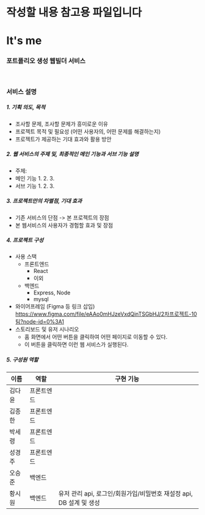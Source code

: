 # 작성할 내용 참고용 파일입니다

# **It's me**

### **포트폴리오 생성 웹빌더 서비스**

<br>

### **서비스 설명**

##### 1. 기획 의도, 목적

- 조사할 문제, 조사할 문제가 흥미로운 이유
- 프로젝트 목적 및 필요성 (어떤 사용자의, 어떤 문제를 해결하는지)
- 프로젝트가 제공하는 기대 효과와 활용 방안

##### 2. 웹 서비스의 주제 및, 최종적인 메인 기능과 서브 기능 설명

- 주제:
- 메인 기능
  1.
  2.
  3.
- 서브 기능
  1.
  2.
  3.

##### 3. 프로젝트만의 차별점, 기대 효과

- 기존 서비스의 단점 -> 본 프로젝트의 장점
- 본 웹서비스의 사용자가 경험할 효과 및 장점

##### 4. 프로젝트 구성

- 사용 스택
  - 프론트엔드
    - React
    - 이외
  - 백엔드
    - Express, Node
    - mysql
- 와이어프레임 (Figma 등 링크 삽입)
  https://www.figma.com/file/eAAo0mHJzeVxdQinTSGbHJ/2차프로젝트-10팀?node-id=0%3A1
- 스토리보드 및 유저 시나리오
  - 홈 화면에서 어떤 버튼을 클릭하여 어떤 페이지로 이동할 수 있다.
  - 이 버튼을 클릭하면 이런 웹 서비스가 실행된다.

##### 5. 구성원 역할

| 이름   | 역할       | 구현 기능                                                           |
| ------ | ---------- | ------------------------------------------------------------------- |
| 김다윤 | 프론트엔드 |                                                                     |
| 김종한 | 프론트엔드 |                                                                     |
| 박세령 | 프론트엔드 |                                                                     |
| 성경주 | 프론트엔드 |                                                                     |
| 오승준 | 백엔드     |                                                                     |
| 황시원 | 백엔드     | 유저 관리 api, 로그인/회원가입/비밀번호 재설정 api, DB 설계 및 생성 |
